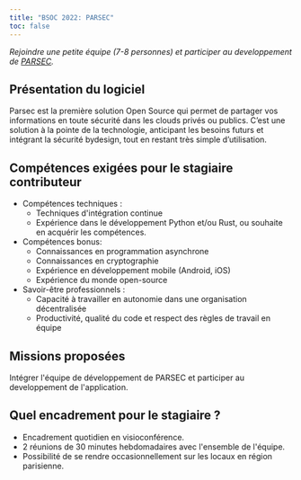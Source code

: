 ```yaml
---
title: "BSOC 2022: PARSEC"
toc: false
---
```


*Rejoindre une petite équipe (7-8 personnes) et participer au developpement de [PARSEC](https://parsec.cloud).*

## Présentation du logiciel

Parsec est la première solution Open Source qui permet de partager vos informations en toute sécurité dans les clouds privés ou publics. C’est une solution à la pointe de la technologie, anticipant les besoins futurs et intégrant la sécurité bydesign, tout en restant très simple d’utilisation.

## Compétences exigées pour le stagiaire contributeur

- Compétences techniques : 
  - Techniques d'intégration continue
  - Expérience dans le développement Python et/ou Rust, ou souhaite en acquérir les compétences.
- Compétences bonus:
  - Connaissances en programmation asynchrone
  - Connaissances en cryptographie
  - Expérience en développement mobile (Android, iOS)
  - Expérience du monde open-source
- Savoir-être professionnels : 
  - Capacité à travailler en autonomie dans une organisation décentralisée
  - Productivité, qualité du code et respect des règles de travail en équipe

## Missions proposées

Intégrer l'équipe de développement de PARSEC et participer au developpement de l'application.

## Quel encadrement pour le stagiaire ?

- Encadrement quotidien en visioconférence.
- 2 réunions de 30 minutes hebdomadaires avec l'ensemble de l'équipe.
- Possibilité de se rendre occasionnellement sur les locaux en région parisienne.
